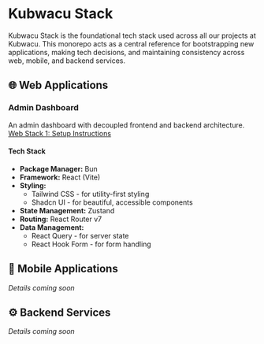 # Kubwacu Stack

Kubwacu Stack is the foundational tech stack used across all our projects at Kubwacu. This monorepo acts as a central reference for bootstrapping new applications, making tech decisions, and maintaining consistency across web, mobile, and backend services.

## 🌐 Web Applications

### Admin Dashboard

An admin dashboard with decoupled frontend and backend architecture.
[Web Stack 1: Setup Instructions](./web-apps/web-stack-1.md)

#### Tech Stack

- **Package Manager:** Bun
- **Framework:** React (Vite)
- **Styling:**
  - Tailwind CSS - for utility-first styling
  - Shadcn UI - for beautiful, accessible components
- **State Management:** Zustand
- **Routing:** React Router v7
- **Data Management:**
  - React Query - for server state
  - React Hook Form - for form handling

## 📱 Mobile Applications

*Details coming soon*

## ⚙️ Backend Services

*Details coming soon*
